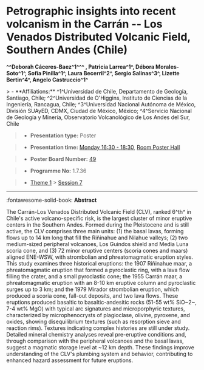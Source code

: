 # Petrographic insights into recent volcanism in the Carrán -- Los Venados Distributed Volcanic Field, Southern Andes (Chile)

**^^Deborah Cáceres-Baez^1^^^ , Patricia Larrea^1^, Débora Morales-Soto^1^, Sofía Pinilla^1^, Laura Becerril^2^, Sergio Salinas^3^, Lizette Bertin^4^, Angelo Castruccio^1^**

<!-- more -->> - **Affiliations:** ^1^Universidad de Chile, Departamento de Geología, Santiago, Chile; ^2^Universidad de O'Higgins, Instituto de Ciencias de la Ingeniería, Rancagua, Chile; ^3^Universidad Nacional Autónoma de México, División SUAyED, CDMX, Ciudad de México, México; ^4^Servicio Nacional de Geología y Minería, Observatorio Volcanológico de Los Andes del Sur, Chile 

> - **Presentation type:** Poster

> - **Presentation time:** [Monday 16:30 - 18:30](../sessions_comparison.md#__tabbed_1_6), [Room Poster Hall](../maps_venue.md#__tabbed_1_1)

> - **Poster Board Number:** [49](../map_poster_boards.md#monday)

> - **Programme No:** 1.7.36

> - [Theme 1](../theme1.md) > [Session 7](../sessions/session-1-7.md)

--- 

:fontawesome-solid-book: **Abstract**

The Carrán-Los Venados Distributed Volcanic Field (CLV), ranked 6^th^ in Chile's active volcano-specific risk, is the largest cluster of minor eruptive centers in the Southern Andes. Formed during the Pleistocene and is still active, the CLV comprises three main units: (1) the basal lavas, forming flows up to 14 km long that fill the Riñinahue and Nilahue valleys; (2) two medium-sized peripheral volcanoes, Los Guindos shield and Media Luna scoria cone, and (3) 72 minor eruptive centers (scoria cones and maars) aligned ENE-WSW, with strombolian and phreatomagmatic eruption styles.
This study examines three historical eruptions: the 1907 Riñinahue maar, a phreatomagmatic eruption that formed a pyroclastic ring, with a lava flow filling the crater, and a small pyroclastic cone; the 1955 Carrán maar, a phreatomagmatic eruption with an 8-10 km eruptive column and pyroclastic surges up to 3 km; and the 1979 Mirador strombolian eruption, which produced a scoria cone, fall-out deposits, and two lava flows. These eruptions produced basaltic to basaltic-andesitic rocks (51-55 wt% SiO~2~, 7-4 wt% MgO) with typical arc signatures and microporphyric textures, characterized by microphenocrysts of plagioclase, olivine, pyroxene, and oxides, showing disequilibrium textures (such as resorption sieve and reaction rims). Textures indicating complex histories are still under study.
Detailed mineral chemistry analyses reveal pre-eruptive conditions and, through comparison with the peripheral volcanoes and the basal lavas, suggest a magmatic storage level at ~12 km depth. These findings improve understanding of the CLV's plumbing system and behavior, contributing to enhanced hazard assessment for future eruptions.

